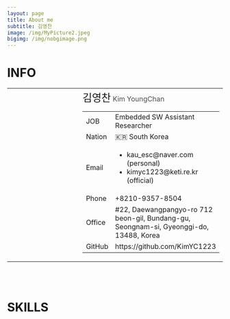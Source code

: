 ```yaml
---
layout: page
title: About me
subtitle: 김영찬
image: /img/MyPicture2.jpeg
bigimg: /img/nobgimage.png
---
```


# INFO

<table width="100%">
  <tr width="100%">
    <td width="40%" height ="400px" style = "
    background-image:url(/img/MyPicture.png);
    background-size: cover;
    background-position: 50% 50%;
    background-repeat: no-repeat;">
    </td>
    <td width="60%" height="400px">
      <font size="5">김영찬</font> <font color="#4d4d4d">Kim YoungChan</font><br>
      <table>
        <tr><td>JOB</td><td>Embedded SW Assistant Researcher</td></tr>
        <tr><td>Nation</td><td>🇰🇷 South Korea</td></tr>
        <tr><td>Email</td>
            <td>
              <ul>
                <li>kau_esc@naver.com (personal) </li>
                <li>kimyc1223@keti.re.kr (official) </li>
              </ul>
            </td>
        </tr>
        <tr><td>Phone</td><td>+8210-9357-8504</td></tr>
        <tr><td>Office</td><td>#22, Daewangpangyo-ro 712 beon-gil, Bundang-gu, Seongnam-si, Gyeonggi-do, 13488, Korea</td></tr>
        <tr><td>GitHub</td><td>https://github.com/KimYC1223</td></tr>
      </table>
    </td>
  </tr>
<table>

<br><br>

<h1>SKILLS</h1>

<table>

</table>

